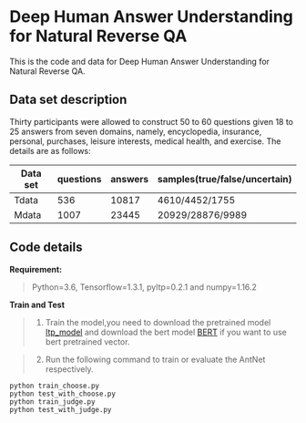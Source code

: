 # Deep Human Answer Understanding for Natural Reverse QA

This is the code and data for Deep Human Answer Understanding for Natural Reverse QA.

## Data set description

Thirty participants were allowed to construct 50 to 60 questions given 18 to 25 answers from seven domains, namely, encyclopedia, insurance, personal, purchases, leisure interests, medical health, and exercise. The details are as follows:

<!-- mdformat off(no table) -->

| Data set | questions | answers | samples(true/false/uncertain) |
| -------- | --------- | ------- | ----------------------------- |
| Tdata    | 536       | 10817   | 4610/4452/1755                |
| Mdata    | 1007      | 23445   | 20929/28876/9989              |

<!-- mdformat on -->

## Code details

**Requirement:**  
>Python=3.6, Tensorflow=1.3.1, pyltp=0.2.1 and numpy=1.16.2

**Train and Test**  
>1. Train the model,you need to download the pretrained model [ltp_model](http://ltp.ai/download.html) and download the bert model [BERT](https://storage.googleapis.com/bert_models/2018_11_03/chinese_L-12_H-768_A-12.zip) if you want to use bert pretrained vector.

>2. Run  the following command to train or evaluate the AntNet respectively.

```shell
python train_choose.py  
python test_with_choose.py
python train_judge.py  
python test_with_judge.py

